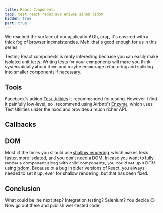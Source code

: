```yaml
---
title: React Components
tags: test react redux ava enzyme sinon jsdom
hidden: true
part: true
---
```


We reached the surface of our application! Oh, crap, it's covered with a thick fog of browser inconsistencies. Meh, that's good enough for us in this series.

Testing React components is really interesting because you can easily make isolated unit tests. Writing tests for your components will make you think systematically about them and maybe encourage refactoring and splitting into smaller components if necessary.

## Tools

Facebook's addon [Test Utilities] is recommended for testing. However, I find it painfully low-level, so I recommend using Airbnb's [Enzyme], which uses Test Utilities under the hood and provides a much richer API.

[Test Utilities]: http://facebook.github.io/react/docs/test-utils.html
[Enzyme]: http://airbnb.io/enzyme/

## Callbacks

[Sinon]: http://sinonjs.org/

## DOM

Most of the times you should use [shallow rendering], which makes tests faster, more isolated, and you don't need a DOM. In case you want to fully render a component along with child components, you could set up a DOM using [jsdom]. Because of a bug in older versions of React, you always needed to set it up, even for shallow rendering, but that has been fixed.

[shallow rendering]: http://facebook.github.io/react/docs/test-utils.html#shallow-rendering
[jsdom]: https://github.com/tmpvar/jsdom

## Conclusion

What could be the next step? Integration testing? Selenium? You decide :wink: Now go out there and publish well-tested code!
